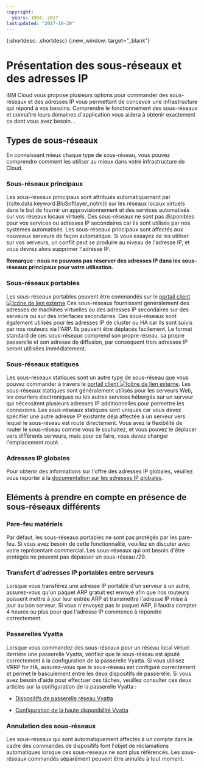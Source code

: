 ```yaml
---
copyright:
  years: 1994, 2017
lastupdated: "2017-10-20"
---
```

{:shortdesc: .shortdesc}
{:new_window: target="_blank"}

# Présentation des sous-réseaux et des adresses IP

IBM Cloud vous propose plusieurs options pour commander des sous-réseaux et des adresses IP vous permettant de concevoir une infrastructure qui répond à vos besoins. Comprendre le fonctionnement des sous-réseaux et connaître leurs domaines d'application vous aidera à obtenir exactement ce dont vous avez besoin.
.

## Types de sous-réseaux

En connaissant mieux chaque type de sous-réseau, vous pouvez comprendre comment les utiliser au mieux dans votre infrastructure de Cloud.


### Sous-réseaux principaux

Les sous-réseaux principaux sont attribués automatiquement par {{site.data.keyword.BluSoftlayer_notm}} sur les réseaux locaux virtuels dans le but de fournir un approvisionnement et des services automatisés sur vos réseaux locaux virtuels. Ces sous-réseaux ne sont pas disponibles pour vos services ou adresses IP secondaires car ils sont utilisés par nos systèmes automatisés. Les sous-réseaux principaux sont affectés aux nouveaux serveurs de façon automatique. Si vous essayez de les utiliser sur vos serveurs, un conflit peut se produire au niveau de l'adresse IP, et vous devrez alors supprimer l'adresse IP. 

**Remarque : nous ne pouvons pas réserver des adresses IP dans les sous-réseaux principaux pour votre utilisation.**

### Sous-réseaux portables

Les sous-réseaux portables peuvent être commandés sur le [portail client ![Icône de lien externe](../../icons/launch-glyph.svg "Icône de lien externe")](https://control.softlayer.com/) Ces sous-réseaux fournissent généralement des adresses de machines virtuelles ou des adresses IP secondaires sur des serveurs ou sur des interfaces secondaires. Ces sous-réseaux sont également utilisés pour les adresses IP de cluster ou HA car ils sont suivis par nos routeurs via l'ARP. Ils peuvent être déplacés facilement. Le format standard de ces sous-réseaux comprend son propre réseau, sa propre passerelle et son adresse de diffusion, par conséquent trois adresses IP seront utilisées immédiatement.

### Sous-réseaux statiques

Les sous-réseaux statiques sont un autre type de sous-réseau que vous pouvez commander à travers le [portail client ![Icône de lien externe](../../icons/launch-glyph.svg "Icône de lien externe")](https://control.softlayer.com/network/subnets/order). Les sous-réseaux statiques sont généralement utilisés pour les serveurs Web, les courriers électroniques ou les autres services hébergés sur un serveur qui nécessitent plusieurs adresses IP additionnelles pour permettre les connexions. Les sous-réseaux statiques sont uniques car vous devez spécifier une autre adresse IP existante déjà affectée à un serveur vers lequel le sous-réseau est routé directement. Vous avez la flexibilité de router le sous-réseau comme vous le souhaitez, et vous pouvez le déplacer vers différents serveurs, mais pour ce faire, vous devez changer l'emplacement routé.
.

### Adresses IP globales

Pour obtenir des informations sur l'offre des adresses IP globales, veuillez vous reporter à la [documentation sur les adresses IP globales](about-global-ip.html).

## Eléments à prendre en compte en présence de sous-réseaux différents

### Pare-feu matériels

Par défaut, les sous-réseaux portables ne sont pas protégés par les pare-feu. Si vous avez besoin de cette fonctionnalité, veuillez en discuter avec votre représentant commercial. Les sous-réseaux qui ont besoin d'être protégés ne peuvent pas dépasser un sous-réseau /29.

### Transfert d'adresses IP portables entre serveurs

Lorsque vous transférez une adresse IP portable d'un serveur à un autre, assurez-vous qu'un paquet ARP gratuit est envoyé afin que nos routeurs puissent mettre à jour leur entrée ARP et transmettre l'adresse IP mise à jour au bon serveur. Si vous n'envoyez pas le paquet ARP, il faudra compter 4 heures ou plus pour que l'adresse IP commence à répondre correctement.

### Passerelles Vyatta

Lorsque vous commandez des sous-réseaux pour un réseau local virtuel derrière une passerelle Vyatta, vérifiez que le sous-réseau est ajouté correctement à la configuration de la passerelle Vyatta. Si vous utilisez VRRP for HA, assurez-vous que le sous-réseau est configuré correctement et permet le basculement entre les deux dispositifs de passerelle. Si vous avez besoin d'aide pour effectuer ces tâches, veuillez consulter ces deux articles sur la configuration de la passerelle Vyatta : 

 * [Dispositifs de passerelle réseau Vyatta](../network-gateways/network-gateway-devices-vyatta.html)

 * [Configuration de la haute disponibilité Vyatta](../vyatta/vyatta-high-availability-configuration.html)
 
 ### Annulation des sous-réseaux
 
Les sous-réseaux qui sont automatiquement affectés à un compte dans le cadre des commandes de dispositifs font l'objet de réclamations automatiques lorsque ces sous-réseaux ne sont plus référencés. Les sous-réseaux commandés séparément peuvent être annulés à tout moment. 
